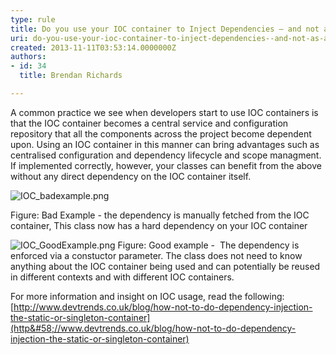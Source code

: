 ```yaml
---
type: rule
title: Do you use your IOC container to Inject Dependencies – and not as a singleton container
uri: do-you-use-your-ioc-container-to-inject-dependencies--and-not-as-a-singleton-container
created: 2013-11-11T03:53:14.0000000Z
authors:
- id: 34
  title: Brendan Richards

---
```


 A common practice we see when developers start to use IOC containers is that the IOC container becomes a central service and configuration repository that all the components across the project become dependent upon. 
​Using an IOC container in this manner can bring advantages such as centralised configuration and dependency lifecycle and scope managment. If implemented correctly, however, your classes can benefit from the above without any direct dependency on the IOC container itself.


![IOC_badexample.png](/PublishingImages/IOC_badexample.png)


Figure: Bad Example - the dependency is manually fetched from the IOC container, This class now has a hard dependency on your IOC container


![IOC_GoodExample.png](/PublishingImages/IOC_GoodExample.png)
Figure: Good example -  The dependency is enforced via a constuctor parameter. The class does not need to know anything about the IOC container being used and can potentially be reused in different contexts and with different IOC containers. 


For more information and insight on IOC usage, read the following: ​[http://www.devtrends.co.uk/blog/how-not-to-do-dependency-injection-the-static-or-singleton-container](http&#58;//www.devtrends.co.uk/blog/how-not-to-do-dependency-injection-the-static-or-singleton-container)​


